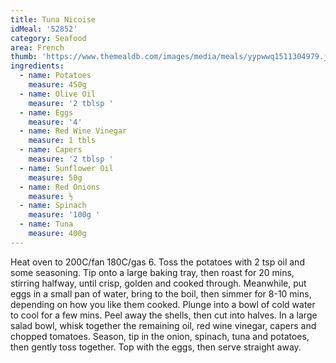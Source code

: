 ```yaml
---
title: Tuna Nicoise
idMeal: '52852'
category: Seafood
area: French
thumb: 'https://www.themealdb.com/images/media/meals/yypwwq1511304979.jpg'
ingredients:
  - name: Potatoes
    measure: 450g
  - name: Olive Oil
    measure: '2 tblsp '
  - name: Eggs
    measure: '4'
  - name: Red Wine Vinegar
    measure: 1 tbls
  - name: Capers
    measure: '2 tblsp '
  - name: Sunflower Oil
    measure: 50g
  - name: Red Onions
    measure: ½
  - name: Spinach
    measure: '100g '
  - name: Tuna
    measure: 400g
---
```

Heat oven to 200C/fan 180C/gas 6. Toss the potatoes with 2 tsp oil and some seasoning. Tip onto a large baking tray, then roast for 20 mins, stirring halfway, until crisp, golden and cooked through.
Meanwhile, put eggs in a small pan of water, bring to the boil, then simmer for 8-10 mins, depending on how you like them cooked. Plunge into a bowl of cold water to cool for a few mins. Peel away the shells, then cut into halves.
In a large salad bowl, whisk together the remaining oil, red wine vinegar, capers and chopped tomatoes. Season, tip in the onion, spinach, tuna and potatoes, then gently toss together. Top with the eggs, then serve straight away.
